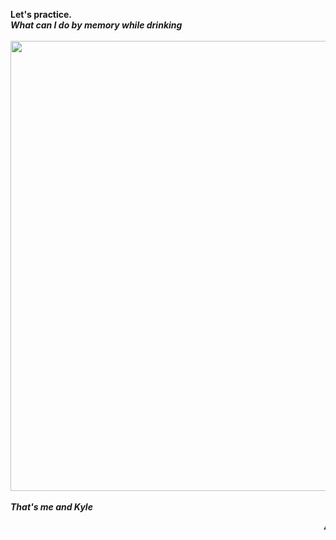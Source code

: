 <b>Let's practice.</b> <br>
<b><i>What can I do by memory while drinking</b></I><br><br>
<img src="https://scontent-ort2-2.xx.fbcdn.net/v/t1.0-9/73357311_10107759601892524_8135910648497307648_n.jpg?_nc_cat=105&ccb=2&_nc_sid=09cbfe&_nc_ohc=mw5TETnfH_oAX_CUqTm&_nc_ht=scontent-ort2-2.xx&oh=797af605473606c9753dadcb3c5c9c8b&oe=5FBFE390" width="720" height="720"><br><br>
<b><i>That's me and Kyle</b></i> <P>
  <marquee><b><I>ADAM AND LAUREN GOT MARRIED.</B></I></MARQUEE>
